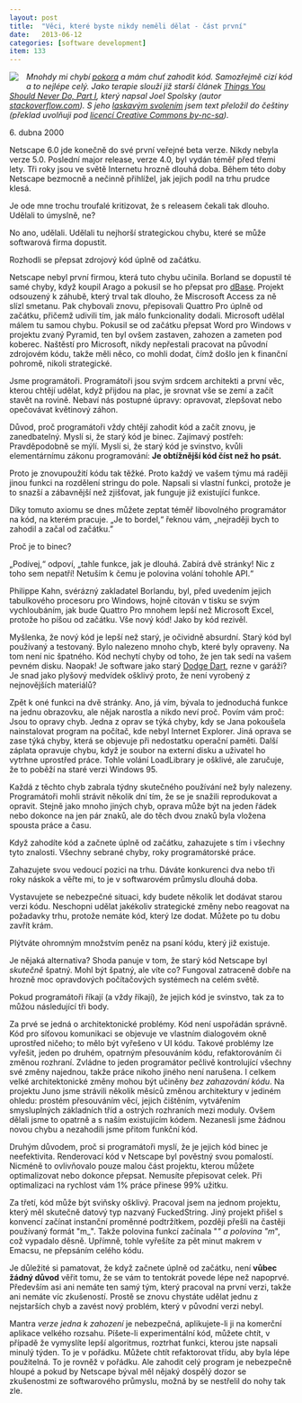 ```yaml
---
layout: post
title:  "Věci, které byste nikdy neměli dělat - část první"
date:   2013-06-12
categories: [software development]
item: 133
---
```

<div style="float: left; margin: 0 1em 1em 0; text-align: center;"><a href="http://en.wikipedia.org/wiki/File:CAT-D10N-pic001.jpg"><img src="http://upload.wikimedia.org/wikipedia/commons/thumb/1/1e/CAT-D10N-pic001.jpg/200px-CAT-D10N-pic001.jpg" /></a></div><i>Mnohdy mi chybí <a href="/item/130">pokora</a> a mám chuť zahodit kód. Samozřejmě cizí kód a to nejlépe celý. Jako terapie slouží již starší článek <a href="http://www.joelonsoftware.com/articles/fog0000000069.html">Things You Should Never Do, Part I</a>, který napsal Joel Spolsky (autor <a href="http://www.stackoverflow.com">stackoverflow.com</a>). S jeho <a href="https://twitter.com/spolsky/status/339403373348548608">laskavým svolením</a> jsem text přeložil do češtiny (překlad uvolňuji pod <a href="http://creativecommons.org/licenses/by-nc-sa/3.0/cz/">licencí Creative Commons by-nc-sa</a>).</i>

<div style="clear:both"></div>

6\. dubna 2000

Netscape 6.0 jde konečně do své první veřejné beta verze. Nikdy nebyla verze 5.0. Poslední major release, verze 4.0, byl vydán téměř před třemi lety. Tři roky jsou ve světě Internetu hrozně dlouhá doba. Během této doby Netscape bezmocně a nečinně přihlížel, jak jejich podíl na trhu prudce klesá. 

Je ode mne trochu troufalé kritizovat, že s releasem čekali tak dlouho. Udělali to úmyslně, ne?

No ano, udělali. Udělali tu nejhorší strategickou chybu, které se může softwarová firma dopustit.

Rozhodli se přepsat zdrojový kód úplně od začátku.
<!--more-->

Netscape nebyl první firmou, která tuto chybu učinila. Borland se dopustil té samé chyby, když koupil Arago a pokusil se ho přepsat pro <a href="http://cs.wikipedia.org/wiki/DBase">dBase</a>. Projekt odsouzený k záhubě, který trval tak dlouho, že Miscrosoft Access za ně slízl smetanu. Pak chybovali znovu, přepisovali Quattro Pro úplně od začátku, přičemž udivili tím, jak málo funkcionality dodali. Microsoft udělal málem tu samou chybu. Pokusil se od začátku přepsat Word pro Windows v projektu zvaný Pyramid, ten byl ovšem zastaven, zahozen a zameten pod koberec. Naštěstí pro Microsoft, nikdy nepřestali pracovat na původní zdrojovém kódu, takže měli něco, co mohli dodat, čímž došlo jen k finanční pohromě, nikoli strategické.

Jsme programátoři. Programátoři jsou svým srdcem architekti a první věc, kterou chtějí udělat, když přijdou na plac, je srovnat vše se zemí a začít stavět na rovině. Nebaví nás postupné úpravy: opravovat, zlepšovat nebo opečovávat květinový záhon.

Důvod, proč programátoři vždy chtějí zahodit kód a začít znovu, je zanedbatelný. Myslí si, že starý kód je binec. Zajímavý postřeh: Pravděpodobně se mýlí. Myslí si, že starý kód je svinstvo, kvůli elementárnímu zákonu programování: <b>Je obtížnější kód číst než ho psát.</b>

Proto je znovupoužití kódu tak těžké. Proto každý ve vašem týmu má raději jinou funkci na rozdělení stringu do pole. Napsali si vlastní funkci, protože je to snazší a zábavnější než zjišťovat, jak funguje již existující funkce.

Díky tomuto axiomu se dnes můžete zeptat téměř libovolného programátor na kód, na kterém pracuje. „Je to bordel,“ řeknou vám, „nejraději bych to zahodil a začal od začátku.”

Proč je to binec?

„Podívej,“ odpoví, „tahle funkce, jak je dlouhá. Zabírá dvě stránky! Nic z toho sem nepatří! Netuším k čemu je polovina volání tohohle API.“

Philippe Kahn, svérázný zakladatel Borlandu, byl, před uvedením jejich tabulkového procesoru pro Windows, hojně citován v tisku se svým vychloubáním, jak bude Quattro Pro mnohem lepší než Microsoft Excel, protože ho píšou od začátku. Vše nový kód! Jako by kód rezivěl.

Myšlenka, že nový kód je lepší než starý, je očividně absurdní. Starý kód byl používaný a testovaný. Bylo nalezeno mnoho chyb, které byly opraveny. Na tom není nic špatného. Kód nechytí chyby od toho, že jen tak sedí na vašem pevném disku. Naopak! Je software jako starý <a href="http://en.wikipedia.org/wiki/Dodge_Dart">Dodge Dart</a>, rezne v garáži? Je snad jako plyšový medvídek ošklivý proto, že není vyrobený z nejnovějších materiálů?

Zpět k oné funkci na dvě stránky. Ano, já vím, bývala to jednoduchá funkce na jednu obrazovku, ale nějak narostla a nikdo neví proč. Povím vám proč: Jsou to opravy chyb. Jedna z oprav se týká chyby, kdy se Jana pokoušela nainstalovat program na počítač, kde nebyl Internet Explorer. Jiná oprava se zase týká chyby, která se objevuje při nedostatku operační paměti. Další záplata opravuje chybu, když je soubor na externí disku a uživatel ho vytrhne uprostřed práce. Tohle volání LoadLibrary je ošklivé, ale zaručuje, že to poběží na staré verzi Windows&nbsp;95.

Každá z těchto chyb zabrala týdny skutečného používání než byly nalezeny. Programátoři mohli strávit několik dní tím, že se je snažili reprodukovat a opravit. Stejně jako mnoho jiných chyb, oprava může být na jeden řádek nebo dokonce na jen pár znaků, ale do těch dvou znaků byla vložena spousta práce a času.

Když zahodíte kód a začnete úplně od začátku, zahazujete s tím i všechny tyto znalosti. Všechny sebrané chyby, roky programátorské práce.

Zahazujete svou vedoucí pozici na trhu. Dáváte konkurenci dva nebo tři roky náskok a věřte mi, to je v softwarovém průmyslu dlouhá doba.

Vystavujete se nebezpečné situaci, kdy budete několik let dodávat starou verzi kódu. Neschopni udělat jakékoliv strategické změny nebo reagovat na požadavky trhu, protože nemáte kód, který lze dodat. Můžete po tu dobu zavřít krám.

Plýtváte ohromným množstvím peněz na psaní kódu, který již existuje.

Je nějaká alternativa? Shoda panuje v tom, že starý kód Netscape byl <i>skutečně</i> špatný. Mohl být špatný, ale víte co? Fungoval zatraceně dobře na hrozně moc opravdových počítačových systémech na celém světě.

Pokud programátoři říkají (a vždy říkají), že jejich kód je svinstvo, tak za to můžou následující tři body.

Za prvé se jedná o architektonické problémy. Kód není uspořádán správně. Kód pro síťovou komunikaci se objevuje ve vlastním dialogovém okně uprostřed ničeho; to mělo být vyřešeno v UI kódu. Takové problémy lze vyřešit, jeden po druhém, opatrným přesouváním kódu, refaktorováním či změnou rozhraní. Zvládne to jeden programátor pečlivě kontrolující všechny své změny najednou, takže práce nikoho jiného není narušena. I celkem velké architektonické změny mohou být učiněny <i>bez zahazování kódu</i>. Na projektu Juno jsme strávili několik měsíců změnou architektury v jediném ohledu: prostém přesouváním věcí, jejich čištěním, vytvářením smysluplných základních tříd a ostrých rozhraních mezi moduly. Ovšem dělali jsme to opatrně a s naším existujícím kódem. Nezanesli jsme žádnou novou chybu a nezahodili jsme přitom funkční kód.

Druhým důvodem, proč si programátoři myslí, že je jejich kód binec je neefektivita. Renderovací kód v Netscape byl pověstný svou pomalostí. Nicméně to ovlivňovalo pouze malou část projektu, kterou můžete optimalizovat nebo dokonce přepsat. Nemusíte přepisovat celek. Při optimalizaci na rychlost vám 1% práce přinese 99% užitku.

Za třetí, kód může být sviňsky ošklivý. Pracoval jsem na jednom projektu, který měl skutečně datový typ nazvaný FuckedString. Jiný projekt přišel s konvencí začínat instanční proměnné podtržítkem, později přešli na častěji používaný formát "m_". Takže polovina funkcí začínala "_" a polovina "m_", což vypadalo děsně. Upřímně, tohle vyřešíte za pět minut makrem v Emacsu, ne přepsáním celého kódu.

Je důležité si pamatovat, že když začnete úplně od začátku, není <b>vůbec žádný důvod</b> věřit tomu, že se vám to tentokrát povede lépe než napoprvé. Především asi ani nemáte ten samý tým, který pracoval na první verzi, takže ani nemáte víc zkušeností. Prostě se znovu chystáte udělat jednu z nejstarších chyb a zavést nový problém, který v původní verzi nebyl.

Mantra <i>verze jedna k zahození</i> je nebezpečná, aplikujete-li ji na komerční aplikace velkého rozsahu. Píšete-li experimentální kód, můžete chtít, v případě že vymyslíte lepší algoritmus, roztrhat funkci, kterou jste napsali minulý týden. To je v pořádku. Můžete chtít refaktorovat třídu, aby byla lépe použitelná. To je rovněž v pořádku. Ale zahodit celý program je nebezpečně hloupé a pokud by Netscape býval měl nějaký dospělý dozor se zkušenostmi ze softwarového průmyslu, možná by se nestřelil do nohy tak zle.
